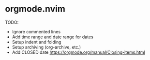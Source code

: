# orgmode.nvim

TODO:

* Ignore commented lines
* Add time range and date range for dates
* Setup indent and folding
* Setup archiving (org-archive, etc.)
* Add CLOSED date https://orgmode.org/manual/Closing-items.html
